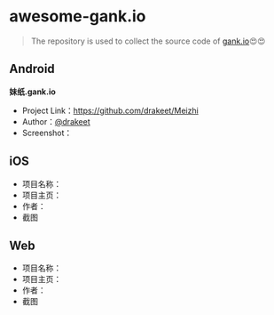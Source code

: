 # awesome-gank.io
> The repository is  used to collect the source code of [gank.io](http://gank.io/):heart_eyes::heart_eyes:

## Android 
**妹纸.gank.io**
* Project Link：https://github.com/drakeet/Meizhi
* Author：[@drakeet](https://github.com/drakeet)
* Screenshot：

## iOS
* 项目名称：
* 项目主页：
* 作者：
* 截图

## Web
* 项目名称：
* 项目主页：
* 作者：
* 截图
